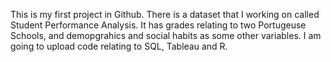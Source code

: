 This is my first project in Github. There is a dataset that I working on called Student Performance Analysis. It has grades relating to two Portugeuse Schools, and demopgrahics and social habits as some other variables. I am going to upload code relating to SQL, Tableau and R. 
